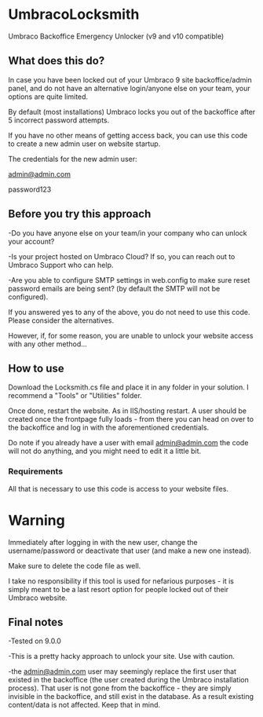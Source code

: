 # UmbracoLocksmith
Umbraco Backoffice Emergency Unlocker (v9 and v10 compatible)

## What does this do?
In case you have been locked out of your Umbraco 9 site backoffice/admin panel, and do not have an alternative login/anyone else on your team, your options are quite limited.

By default (most installations) Umbraco locks you out of the backoffice after 5 incorrect password attempts.

If you have no other means of getting access back, you can use this code to create a new admin user on website startup.

The credentials for the new admin user:

admin@admin.com

password123

## Before you try this approach

-Do you have anyone else on your team/in your company who can unlock your account?

-Is your project hosted on Umbraco Cloud? If so, you can reach out to Umbraco Support who can help.

-Are you able to configure SMTP settings in web.config to make sure reset password emails are being sent? (by default the SMTP will not be configured).


If you answered yes to any of the above, you do not need to use this code. Please consider the alternatives.

However, if, for some reason, you are unable to unlock your website access with any other method...

## How to use

Download the Locksmith.cs file and place it in any folder in your solution. I recommend a "Tools" or "Utilities" folder.

Once done, restart the website. As in IIS/hosting restart. A user should be created once the frontpage fully loads - from there you can head on over to the backoffice and log in with the aforementioned credentials.

Do note if you already have a user with email admin@admin.com the code will not do anything, and you might need to edit it a little bit.

### Requirements

All that is necessary to use this code is access to your website files.

# Warning

Immediately after logging in with the new user, change the username/password or deactivate that user (and make a new one instead).

Make sure to delete the code file as well.

I take no responsibility if this tool is used for nefarious purposes - it is simply meant to be a last resort option for people locked out of their Umbraco website.

## Final notes

-Tested on 9.0.0

-This is a pretty hacky approach to unlock your site. Use with caution.

-the admin@admin.com user may seemingly replace the first user that existed in the backoffice (the user created during the Umbraco installation process). That user is not gone from the backoffice - they are simply invisible in the backoffice, and still exist in the database. As a result existing content/data is not affected. Keep that in mind.
